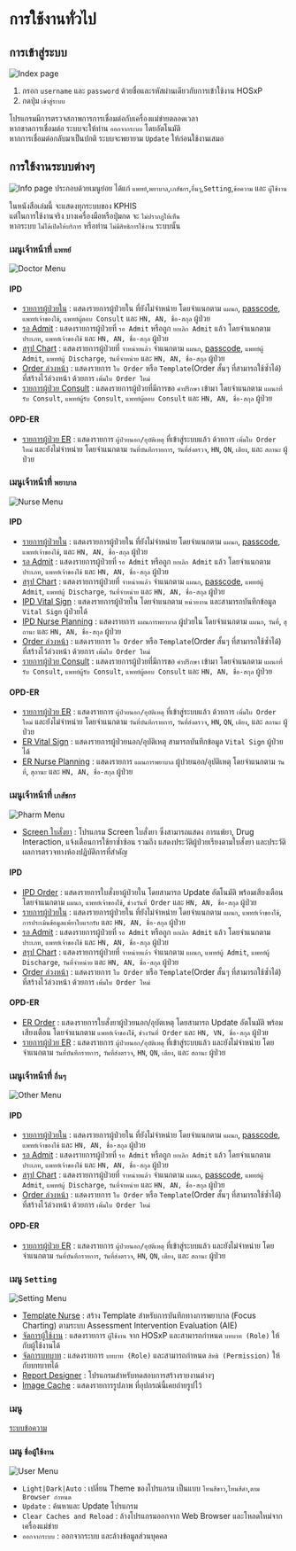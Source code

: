 # การใช้งานทั่วไป

## การเข้าสู่ระบบ
![Index page](images/login.webp)
1. กรอก `username` และ `password` ด้วยชื่อและรหัสผ่านเดียวกับการเข้าใช้งาน HOSxP
1. กดปุ่ม `เข้าสู่ระบบ`

<div class="warning">

โปรแกรมมีการตรวจสภาพการการเชื่อมต่อกับเครื่องแม่ข่ายตลอดเวลา  
หากขาดการเชื่อมต่อ ระบบจะให้ท่าน `ออกจากระบบ` โดยอัตโนมัติ  
หากการเชื่อมต่อกลับมาเป็นปกติ ระบบจะพยายาม `Update` ให้ก่อนใช้งานเสมอ
</div>

## การใช้งานระบบต่างๆ
![Info page](images/info.webp)
ประกอบด้วยเมนูย่อย ได้แก่ `แพทย์`,`พยาบาล`,`เภสัชกร`,`อื่นๆ`,`Setting`,`ข้อความ` และ `ผู้ใช้งาน`
<!-- ANCHOR: service-visibility -->
<div class="warning">

ในหนังสือเล่มนี้ จะแสดงทุกระบบของ KPHIS  
แต่ในการใช้งานจริง บางเครื่องมือหรือปุ่มกด จะ `ไม่ปรากฏให้เห็น`  
หากระบบ `ไม่ได้เปิดให้บริการ` หรือท่าน `ไม่มีสิทธิการใช้งาน` ระบบนั้น
</div>

<!-- ANCHOR_END: service-visibility -->

### เมนูเจ้าหน้าที่ `แพทย์`
![Doctor Menu](images/menu-doctor.webp)
#### IPD
* [รายการผู้ป่วยใน](ipd/search-patient.md) : แสดงรายการผู้ป่วยใน ที่ยังไม่จำหน่าย โดยจำแนกตาม `แผนก`, [passcode](ipd/search-patient.html#ward-passcode), `แพทย์เจ้าของไข้`, `แพทย์ผู้ตอบ Consult` และ `HN, AN, ชื่อ-สกุล` ผู้ป่วย
* [รอ Admit](ipd/pre-admit.md) : แสดงรายการผู้ป่วยที่ `รอ Admit` หรือถูก `ยกเลิก Admit` แล้ว โดยจำแนกตาม `ประเภท`, `แพทย์เจ้าของไข้` และ `HN, AN, ชื่อ-สกุล` ผู้ป่วย
* [สรุป Chart](ipd/post-admit.md) : แสดงรายการผู้ป่วยที่ `จำหน่ายแล้ว` จำแนกตาม `แผนก`, [passcode](ipd/search-patient.html#ward-passcode), `แพทย์ผู้ Admit`, `แพทย์ผู้ Discharge`, `วันที่จำหน่าย` และ `HN, AN, ชื่อ-สกุล` ผู้ป่วย
* [Order ล่วงหน้า](ipd/pre-order.md) : แสดงรายการ `ใบ Order` หรือ `Template`(Order สั้นๆ ที่สามารถใช้ซ้ำได้) ที่สร้างไว้ล่วงหน้า ด้วยการ `เพิ่มใบ Order ใหม่`
* [รายการผู้ป่วย Consult](ipd/consult.md) : แสดงรายการผู้ป่วยที่มีการขอ `คำปรึกษา` เข้ามา โดยจำแนกตาม `แผนกที่รับ Consult`, `แพทย์ผู้รับ Consult`, `แพทย์ผู้ตอบ Consult` และ `HN, AN, ชื่อ-สกุล` ผู้ป่วย
#### OPD-ER
* [รายการผู้ป่วย ER](opd-er/order-list.md) : แสดงรายการ `ผู้ป่วยนอก/อุบัติเหตุ` ที่เข้าสู่ระบบแล้ว ด้วยการ `เพิ่มใบ Order ใหม่` และยังไม่จำหน่าย โดยจำแนกตาม `วันที่บันทึกรายการ`, `วันที่ส่งตรวจ`, `HN`, `QN`, `เตียง`, และ `สถานะ` ผู้ป่วย

### เมนูเจ้าหน้าที่ `พยาบาล`
![Nurse Menu](images/menu-nurse.webp)
#### IPD
* [รายการผู้ป่วยใน](ipd/search-patient.md) : แสดงรายการผู้ป่วยใน ที่ยังไม่จำหน่าย โดยจำแนกตาม `แผนก`, [passcode](ipd/search-patient.html#ward-passcode), `แพทย์เจ้าของไข้`, และ `HN, AN, ชื่อ-สกุล` ผู้ป่วย
* [รอ Admit](ipd/pre-admit.md) : แสดงรายการผู้ป่วยที่ `รอ Admit` หรือถูก `ยกเลิก Admit` แล้ว โดยจำแนกตาม `ประเภท`, `แพทย์เจ้าของไข้` และ `HN, AN, ชื่อ-สกุล` ผู้ป่วย
* [สรุป Chart](ipd/post-admit.md) : แสดงรายการผู้ป่วยที่ `จำหน่ายแล้ว` จำแนกตาม `แผนก`, [passcode](ipd/search-patient.html#ward-passcode), `แพทย์ผู้ Admit`, `แพทย์ผู้ Discharge`, `วันที่จำหน่าย` และ `HN, AN, ชื่อ-สกุล` ผู้ป่วย
* [IPD Vital Sign](shared/vital-sign.md) : แสดงรายการผู้ป่วยใน โดยจำแนกตาม `หน่วยงาน` และสามารถบันทึกข้อมูล `Vital Sign` ผู้ป่วยได้
* [IPD Nurse Planning](ipd/nurse-planning.md) : แสดงรายการ `แผนการพยาบาล` ผู้ปวยใน โดยจำแนกตาม `แผนก`, `วันที่`, `สุถานะ` และ `HN, AN, ชื่อ-สกุล` ผู้ป่วย
* [Order ล่วงหน้า](ipd/pre-order.md) : แสดงรายการ `ใบ Order` หรือ `Template`(Order สั้นๆ ที่สามารถใช้ซ้ำได้) ที่สร้างไว้ล่วงหน้า ด้วยการ `เพิ่มใบ Order ใหม่`
* [รายการผู้ป่วย Consult](ipd/consult.md) : แสดงรายการผู้ป่วยที่มีการขอ `คำปรึกษา` เข้ามา โดยจำแนกตาม `แผนกที่รับ Consult`, `แพทย์ผู้รับ Consult`, `แพทย์ผู้ตอบ Consult` และ `HN, AN, ชื่อ-สกุล` ผู้ป่วย
#### OPD-ER
* [รายการผู้ป่วย ER](opd-er/order-list.md) : แสดงรายการ `ผู้ป่วยนอก/อุบัติเหตุ` ที่เข้าสู่ระบบแล้ว ด้วยการ `เพิ่มใบ Order ใหม่` และยังไม่จำหน่าย โดยจำแนกตาม `วันที่บันทึกรายการ`, `วันที่ส่งตรวจ`, `HN`, `QN`, `เตียง`, และ `สถานะ` ผู้ป่วย
* [ER Vital Sign](shared/vital-sign.md) : แสดงรายการผู้ป่วยนอก/อุบัติเหตุ สามารถบันทึกข้อมูล `Vital Sign` ผู้ป่วยได้
* [ER Nurse Planning](opd-er/nurse-planning.md) : แสดงรายการ `แผนการพยาบาล` ผู้ปวยนอก/อุบัติเหตุ โดยจำแนกตาม `วันที่`, `สุถานะ` และ `HN, AN, ชื่อ-สกุล` ผู้ป่วย

### เมนูเจ้าหน้าที่ `เภสัชกร` 
![Pharm Menu](images/menu-pharm.webp)
* [Screen ใบสั่งยา](shared/prescription-screen.md) : โปรแกรม Screen ใบสั่งยา ซึ่งสามารถแสดง การแพ้ยา, Drug Interaction, แจ้งเตือนการใช้ยาซ้ำซ้อน รวมถึง แสดงประวัติผู้ป่วยเรียงตามใบสั่งยา และประวัติผลการตรวจทางห้องปฏิบัติการที่สำคัญ
#### IPD
* [IPD Order](ipd/order-pharmacy.md) : แสดงรายการใบสั่งยาผู้ป่วยใน โดยสามารถ Update อัตโนมัติ พร้อมเสียงเตือน โดยจำแนกตาม `แผนก`, `แพทย์เจ้าของไข้`, `ช่วงวันที่ Order` และ `HN, AN, ชื่อ-สกุล` ผู้ป่วย
* [รายการผู้ป่วยใน](ipd/search-patient.md) : แสดงรายการผู้ป่วยใน ที่ยังไม่จำหน่าย โดยจำแนกตาม `แผนก`, `แพทย์เจ้าของไข้`, `การประเมินข้อมูลแพ้ยาใบแรกรับ` และ `HN, AN, ชื่อ-สกุล` ผู้ป่วย
* [รอ Admit](ipd/pre-admit.md) : แสดงรายการผู้ป่วยที่ `รอ Admit` หรือถูก `ยกเลิก Admit` แล้ว โดยจำแนกตาม `ประเภท`, `แพทย์เจ้าของไข้` และ `HN, AN, ชื่อ-สกุล` ผู้ป่วย
* [สรุป Chart](ipd/post-admit.md) : แสดงรายการผู้ป่วยที่ `จำหน่ายแล้ว` จำแนกตาม `แผนก`, `แพทย์ผู้ Admit`, `แพทย์ผู้ Discharge`, `วันที่จำหน่าย` และ `HN, AN, ชื่อ-สกุล` ผู้ป่วย
* [Order ล่วงหน้า](ipd/pre-order.md) : แสดงรายการ `ใบ Order` หรือ `Template`(Order สั้นๆ ที่สามารถใช้ซ้ำได้) ที่สร้างไว้ล่วงหน้า ด้วยการ `เพิ่มใบ Order ใหม่`
#### OPD-ER
* [ER Order](opd-er/order-pharmacy.md) : แสดงรายการใบสั่งยาผู้ป่วยนอก/อุบัตเหตุ โดยสามารถ Update อัตโนมัติ พร้อมเสียงเตือน โดยจำแนกตาม `แพทย์เจ้าของไข้`, `ช่วงวันที่ Order` และ `HN, VN, ชื่อ-สกุล` ผู้ป่วย
* [รายการผู้ป่วย ER](opd-er/order-list.md) : แสดงรายการ `ผู้ป่วยนอก/อุบัติเหตุ` ที่เข้าสู่ระบบแล้ว และยังไม่จำหน่าย โดยจำแนกตาม `วันที่บันทึกรายการ`, `วันที่ส่งตรวจ`, `HN`, `QN`, `เตียง`, และ `สถานะ` ผู้ป่วย

### เมนูเจ้าหน้าที่ `อื่นๆ`  
![Other Menu](images/menu-other.webp)
#### IPD
* [รายการผู้ป่วยใน](ipd/search-patient.md) : แสดงรายการผู้ป่วยใน ที่ยังไม่จำหน่าย โดยจำแนกตาม `แผนก`, [passcode](ipd/search-patient.html#ward-passcode), `แพทย์เจ้าของไข้` และ `HN, AN, ชื่อ-สกุล` ผู้ป่วย
* [รอ Admit](ipd/pre-admit.md) : แสดงรายการผู้ป่วยที่ `รอ Admit` หรือถูก `ยกเลิก Admit` แล้ว โดยจำแนกตาม `ประเภท`, `แพทย์เจ้าของไข้` และ `HN, AN, ชื่อ-สกุล` ผู้ป่วย
* [สรุป Chart](ipd/post-admit.md) : แสดงรายการผู้ป่วยที่ `จำหน่ายแล้ว` จำแนกตาม `แผนก`, [passcode](ipd/search-patient.html#ward-passcode), `แพทย์ผู้ Admit`, `แพทย์ผู้ Discharge`, `วันที่จำหน่าย` และ `HN, AN, ชื่อ-สกุล` ผู้ป่วย
* [Order ล่วงหน้า](ipd/pre-order.md) : แสดงรายการ `ใบ Order` หรือ `Template`(Order สั้นๆ ที่สามารถใช้ซ้ำได้) ที่สร้างไว้ล่วงหน้า ด้วยการ `เพิ่มใบ Order ใหม่`
#### OPD-ER
* [รายการผู้ป่วย ER](opd-er/order-list.md) : แสดงรายการ `ผู้ป่วยนอก/อุบัติเหตุ` ที่เข้าสู่ระบบแล้ว และยังไม่จำหน่าย โดยจำแนกตาม `วันที่บันทึกรายการ`, `วันที่ส่งตรวจ`, `HN`, `QN`, `เตียง`, และ `สถานะ` ผู้ป่วย

### เมนู `Setting` 
![Setting Menu](images/menu-setting.webp)
* [Template Nurse](other/template-nurse.md) : สร้าง Template สำหรับการบันทึกทางการพยาบาล (Focus Charting) ตามระบบ Assessment Intervention Evaluation (AIE)
* [จัดการผู้ใช้งาน](other/user-list.md) : แสดงรายการ `ผู้ใช้งาน` จาก HOSxP และสามารถกำหนด `บทบาท (Role)` ให้กับผู้ใช้งานได้
* [จัดการบทบาท](other/permission-list.md) : แสดงรายการ `บทบาท (Role)` และสามารถกำหนด `สิทธิ (Permission)` ให้กับบทบาทได้
* [Report Designer](extra/report-designer.md) : โปรแกรมสำหรับทดสอบการสร้างรายงานต่างๆ
* [Image Cache](extra/image.md) : แสดงรายการรูปภาพ ที่อุปกรณ์นี้เคยถ่ายรูปไว้

### เมนู <i class="fa fa-envelope"></i>
[ระบบข้อความ](extra/message.md)

### เมนู `ชื่อผู้ใช้งาน`  
![User Menu](images/menu-user.webp)
* `Light|Dark|Auto` : เปลี่ยน Theme ของโปรแกรม เป็นแบบ `โทนสีขาว`,`โทนสีดำ`,`ตาม Browser กำหนด`
* `Update` : ค้นหาและ Update โปรแกรม 
* `Clear Caches and Reload` : ล้างโปรแกรมออกจาก Web Browser และโหลดใหม่จากเครื่องแม่ข่าย
* `ออกจากระบบ` : ออกจากระบบ และล้างข้อมูลส่วนบุคคล
